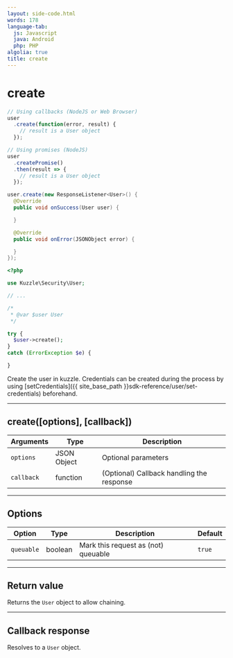 ```yaml
---
layout: side-code.html
words: 178
language-tab:
  js: Javascript
  java: Android
  php: PHP
algolia: true
title: create
---
```


# create

```js
// Using callbacks (NodeJS or Web Browser)
user
  .create(function(error, result) {
    // result is a User object
  });

// Using promises (NodeJS)
user
  .createPromise()
  .then(result => {
    // result is a User object
  });
```

```java
user.create(new ResponseListener<User>() {
  @Override
  public void onSuccess(User user) {

  }

  @Override
  public void onError(JSONObject error) {

  }
});
```

```php
<?php

use Kuzzle\Security\User;

// ...

/*
 * @var $user User
 */

try {
  $user->create();
}
catch (ErrorException $e) {

}
```

Create the user in kuzzle. Credentials can be created during the process by using [setCredentials]({{ site_base_path }}sdk-reference/user/set-credentials) beforehand.

---

## create([options], [callback])

| Arguments | Type | Description |
|---------------|---------|----------------------------------------|
| ``options`` | JSON Object | Optional parameters |
| ``callback`` | function | (Optional) Callback handling the response |

---

## Options

| Option | Type | Description | Default |
|---------------|---------|----------------------------------------|---------|
| ``queuable`` | boolean | Mark this request as (not) queuable | ``true`` |

---

## Return value

Returns the `User` object to allow chaining.

---

## Callback response

Resolves to a `User` object.
